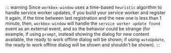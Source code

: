 ::: warning
Since `workbox-window` uses a time-based `heuristic` algorithm to handle service worker updates, if you build your service worker and register it again, if the time between last registration and the new one is less than 1 minute, then, `workbox-window` will handle the `service worker update found` event as an external event, and so the behavior could be strange (for example, if using `prompt`, instead showing the dialog for new content available, the ready  to work offline dialog will be shown; if using `autoUpdate`, the ready to work offline dialog will be shown and shouldn't be shown).
:::
